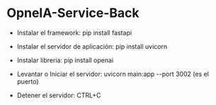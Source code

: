 # OpneIA-Service-Back

- Instalar el framework: pip install fastapi

- Instalar el servidor de aplicación: pip install uvicorn

- Instalar libreria: pip install openai

- Levantar o Iniciar el servidor: uvicorn main:app --port 3002 (es el puerto)

- Detener el servidor: CTRL+C
